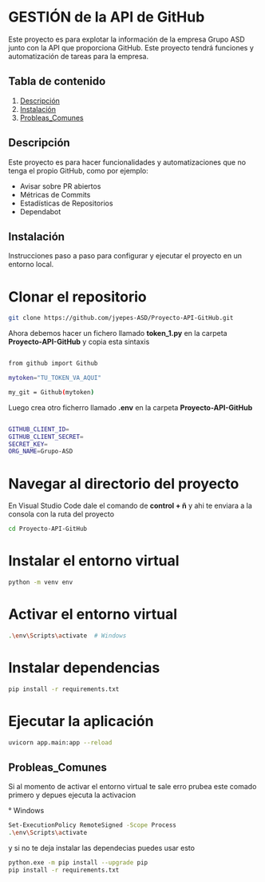 # GESTIÓN de la API de GitHub

Este proyecto es para explotar la información de la empresa Grupo ASD junto con la API que proporciona GitHub. Este proyecto tendrá funciones y automatización de tareas para la empresa.

## Tabla de contenido
1. [Descripción](#descripción)
2. [Instalación](#instalación)
3. [Probleas_Comunes](#Probleas_Comunes)

## Descripción

Este proyecto es para hacer funcionalidades y automatizaciones que no tenga el propio GitHub, como por ejemplo:

- Avisar sobre PR abiertos
- Métricas de Commits
- Estadísticas de Repositorios
- Dependabot



## Instalación

Instrucciones paso a paso para configurar y ejecutar el proyecto en un entorno local.

# Clonar el repositorio
```bash
git clone https://github.com/jyepes-ASD/Proyecto-API-GitHub.git
```

Ahora debemos hacer un fichero llamado __token_1.py__ en la carpeta __Proyecto-API-GitHub__ y copia esta sintaxis

```bash

from github import Github

mytoken="TU_TOKEN_VA_AQUI"

my_git = Github(mytoken)

```

Luego crea otro ficherro llamado __.env__ en la carpeta __Proyecto-API-GitHub__ 
```bash

GITHUB_CLIENT_ID=
GITHUB_CLIENT_SECRET=
SECRET_KEY=
ORG_NAME=Grupo-ASD
```

# Navegar al directorio del proyecto

En Visual Studio Code dale el comando de __control + ñ__ y ahi te enviara a la consola con la ruta del proyecto 

```bash
cd Proyecto-API-GitHub
```

# Instalar el entorno virtual
```bash
python -m venv env
```

# Activar el entorno virtual
```bash
.\env\Scripts\activate  # Windows
```

# Instalar dependencias
```bash
pip install -r requirements.txt
```

# Ejecutar la aplicación
```bash
uvicorn app.main:app --reload
```

## Probleas_Comunes

Si al momento de activar el entorno virtual te sale erro prubea este comado primero y depues ejecuta la activacion 

° Windows

```bash
Set-ExecutionPolicy RemoteSigned -Scope Process
.\env\Scripts\activate 
```
y si no te deja instalar las dependecias puedes usar esto 

```bash
python.exe -m pip install --upgrade pip
pip install -r requirements.txt
```